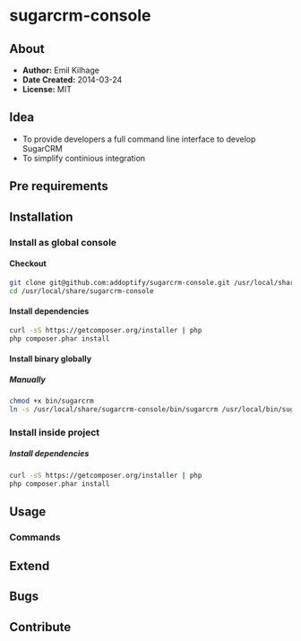 sugarcrm-console
===============

About
---------------------
 * __Author:__ Emil Kilhage
 * __Date Created:__ 2014-03-24
 * __License:__ MIT

Idea
--------------------

 * To provide developers a full command line interface to develop SugarCRM
 * To simplify continious integration

Pre requirements
---------------------

Installation
---------------------

### Install as global console

#### Checkout
```sh
git clone git@github.com:addoptify/sugarcrm-console.git /usr/local/share/sugarcrm-console
cd /usr/local/share/sugarcrm-console
```

#### Install dependencies

```sh
curl -sS https://getcomposer.org/installer | php
php composer.phar install
```

#### Install binary globally

##### Manually
```sh
chmod +x bin/sugarcrm
ln -s /usr/local/share/sugarcrm-console/bin/sugarcrm /usr/local/bin/sugarcrm
```

### Install inside project

##### Install dependencies

```sh
curl -sS https://getcomposer.org/installer | php
php composer.phar install
```

Usage
---------------------

### Commands

Extend
---------------------

Bugs
---------------------

Contribute
---------------------